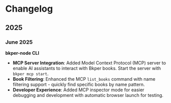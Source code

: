 # Changelog

## 2025

### **June 2025**

**bkper-node CLI**

- **MCP Server Integration**: Added Model Context Protocol (MCP) server to enable AI assistants to interact with Bkper books. Start the server with `bkper mcp start`.
- **Book Filtering**: Enhanced the MCP `list_books` command with name filtering support - quickly find specific books by name pattern.
- **Developer Experience**: Added MCP inspector mode for easier debugging and development with automatic browser launch for testing.